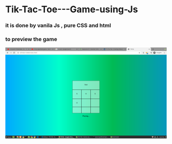 # Tik-Tac-Toe---Game-using-Js

### it is done by vanila Js , pure CSS and html 

### to preview the game 
![Example](https://github.com/chapimenge3/Tik-Tok---Game-using-Js/blob/master/example.png) 
